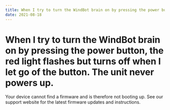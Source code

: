 ```yaml
---
title: When I try to turn the WindBot brain on by pressing the power button, the red light flashes but turns off when I let go of the button. The unit never powers up.
date: 2021-08-18
---
```


# When I try to turn the WindBot brain on by pressing the power button, the red light flashes but turns off when I let go of the button. The unit never powers up.

Your device cannot find a firmware and is therefore not booting up. See our support website for the latest firmware updates and instructions.
